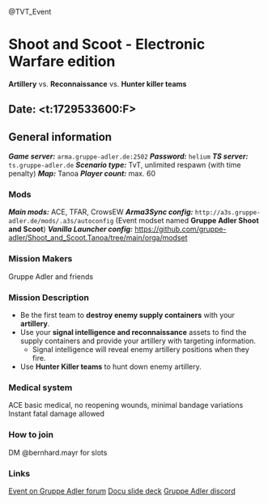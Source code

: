 @TVT_Event

# Shoot and Scoot - Electronic Warfare edition

**Artillery** vs.  **Reconnaissance** vs.  **Hunter killer teams**

## Date: <t:1729533600:F>

## __General information__
***Game server:*** `arma.gruppe-adler.de:2502`
***Password:*** `helium`
***TS server:*** `ts.gruppe-adler.de`
***Scenario type:*** TvT, unlimited respawn (with time penalty)
***Map:*** Tanoa
***Player count:*** max. 60

### __Mods__
***Main mods:*** ACE, TFAR, CrowsEW
***Arma3Sync config:*** `http://a3s.gruppe-adler.de/mods/.a3s/autoconfig` (Event modset named **Gruppe Adler Shoot and Scoot**)
***Vanilla Launcher config:*** https://github.com/gruppe-adler/Shoot_and_Scoot.Tanoa/tree/main/orga/modset


### __Mission Makers__
Gruppe Adler and friends

###  __Mission Description__
- Be the first team to **destroy enemy supply containers** with your **artillery**.
- Use your **signal intelligence and reconnaissance** assets to find the supply containers and provide your artillery with targeting information.
  - Signal intelligence will reveal enemy artillery positions when they fire.
- Use **Hunter Killer teams** to hunt down enemy artillery.

###  __Medical system__
ACE basic medical, no reopening wounds, minimal bandage variations
Instant fatal damage allowed

### __How to join__
DM @bernhard.mayr for slots

### Links
 [Event on Gruppe Adler forum](https://forum.gruppe-adler.de/topic/3267/2024-10-21-mo-tvt-shoot-and-scoot)
 [Docu slide deck](https://docs.google.com/presentation/d/1BGDOxqqZw4T6js3oQ4mPr4E7f8NLZsPS85MUAAIYvco/edit?usp=sharing)
 [Gruppe Adler discord](https://discord.gg/ZDqp45q)




<!-- 
What the gameplay is actually like can be seen in this stream of Liru.
(Timestamps for those that want to jump right into the action are in the comments)
https://www.youtube.com/watch?v=PfVHyE1Ipxg 
-->
